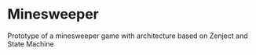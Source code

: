 # Minesweeper
 Prototype of a minesweeper game with architecture based on Zenject and State Machine
